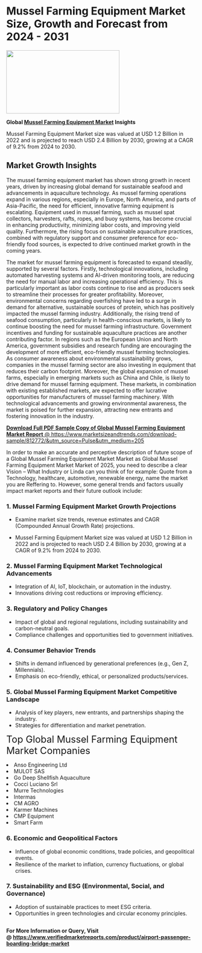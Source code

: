 <H1>Mussel Farming Equipment Market Size, Growth and Forecast from 2024 - 2031</H1><img class="aligncenter size-medium wp-image-584254" src="https://thirdeyenews.in/wp-content/uploads/2024/09/Global-Market-Research-300x168.jpeg" alt="" width="300" height="168" /><p><strong>Global&nbsp;<a href="https://www.marketsizeandtrends.com/download-sample/812772/&amp;utm_source=Pulse&amp;utm_medium=205">Mussel Farming Equipment Market</a> Insights</strong></p><p>Mussel Farming Equipment Market size was valued at USD 1.2 Billion in 2022 and is projected to reach USD 2.4 Billion by 2030, growing at a CAGR of 9.2% from 2024 to 2030.</p><p><h2>Market Growth Insights</h2> <p>The mussel farming equipment market has shown strong growth in recent years, driven by increasing global demand for sustainable seafood and advancements in aquaculture technology. As mussel farming operations expand in various regions, especially in Europe, North America, and parts of Asia-Pacific, the need for efficient, innovative farming equipment is escalating. Equipment used in mussel farming, such as mussel spat collectors, harvesters, rafts, ropes, and buoy systems, has become crucial in enhancing productivity, minimizing labor costs, and improving yield quality. Furthermore, the rising focus on sustainable aquaculture practices, combined with regulatory support and consumer preference for eco-friendly food sources, is expected to drive continued market growth in the coming years.</p> <p><a href="download-sample-link"></a></p> <p>The market for mussel farming equipment is forecasted to expand steadily, supported by several factors. Firstly, technological innovations, including automated harvesting systems and AI-driven monitoring tools, are reducing the need for manual labor and increasing operational efficiency. This is particularly important as labor costs continue to rise and as producers seek to streamline their processes for greater profitability. Moreover, environmental concerns regarding overfishing have led to a surge in demand for alternative, sustainable sources of protein, which has positively impacted the mussel farming industry. Additionally, the rising trend of seafood consumption, particularly in health-conscious markets, is likely to continue boosting the need for mussel farming infrastructure. Government incentives and funding for sustainable aquaculture practices are another contributing factor. In regions such as the European Union and North America, government subsidies and research funding are encouraging the development of more efficient, eco-friendly mussel farming technologies. As consumer awareness about environmental sustainability grows, companies in the mussel farming sector are also investing in equipment that reduces their carbon footprint. Moreover, the global expansion of mussel farms, especially in emerging markets such as China and Chile, is likely to drive demand for mussel farming equipment. These markets, in combination with existing established markets, are expected to offer lucrative opportunities for manufacturers of mussel farming machinery. With technological advancements and growing environmental awareness, the market is poised for further expansion, attracting new entrants and fostering innovation in the industry. <p><a href="get-more-link"></p><p><span class=""><strong>Download Full PDF Sample Copy of Global Mussel Farming Equipment Market Report</strong> @ <a href="https://www.marketsizeandtrends.com/download-sample/812772/&amp;utm_source=Pulse&amp;utm_medium=205" target="_blank">https://www.marketsizeandtrends.com/download-sample/812772/&amp;utm_source=Pulse&amp;utm_medium=205</a></span></p><p>In order to make an accurate and perceptive description of future scope of a Global&nbsp;Mussel Farming Equipment Market Market as Global&nbsp;Mussel Farming Equipment Market Market of 2025, you need to describe a clear Vision &ndash; What Industry or Linda can you think of for example: Quote from a Technology, healthcare, automotive, renewable energy, name the market you are Reffering to. However, some general trends and factors usually impact market reports and their future outlook include:</p><h3>1.&nbsp;<strong>Mussel Farming Equipment Market Growth Projections</strong></h3><ul><li>Examine market size trends, revenue estimates and CAGR (Compounded Annual Growth Rate) projections.</li><li><p>Mussel Farming Equipment Market size was valued at USD 1.2 Billion in 2022 and is projected to reach USD 2.4 Billion by 2030, growing at a CAGR of 9.2% from 2024 to 2030.</p></li></ul><h3>2.&nbsp;<strong>Mussel Farming Equipment Market Technological Advancements</strong></h3><ul><li>Integration of AI, IoT, blockchain, or automation in the industry.</li><li>Innovations driving cost reductions or improving efficiency.</li></ul><h3>3.&nbsp;<strong>Regulatory and Policy Changes</strong></h3><ul><li>Impact of global and regional regulations, including sustainability and carbon-neutral goals.</li><li>Compliance challenges and opportunities tied to government initiatives.</li></ul><h3>4.&nbsp;<strong>Consumer Behavior Trends</strong></h3><ul><li>Shifts in demand influenced by generational preferences (e.g., Gen Z, Millennials).</li><li>Emphasis on eco-friendly, ethical, or personalized products/services.</li></ul><h3>5.&nbsp;<strong>Global Mussel Farming Equipment Market Competitive Landscape</strong></h3><ul><li>Analysis of key players, new entrants, and partnerships shaping the industry.</li><li>Strategies for differentiation and market penetration.</li></ul><p data-pm-slice="1 1 []"><span style="color: inherit; font-family: inherit; font-size: 25px;">Top Global Mussel Farming Equipment Market Companies</span></p><div class="" data-test-id=""><p><li>Anso Engineering Ltd</li><li> MULOT SAS</li><li> Go Deep Shellfish Aquaculture</li><li> Cocci Luciano Srl</li><li> Murre Technologies</li><li> Intermas</li><li> CM AGRO</li><li> Karmer Machines</li><li> CMP Equipment</li><li> Smart Farm</li></p></div><h3>6.&nbsp;<strong>Economic and Geopolitical Factors</strong></h3><ul><li>Influence of global economic conditions, trade policies, and geopolitical events.</li><li>Resilience of the market to inflation, currency fluctuations, or global crises.</li></ul><h3>7.&nbsp;<strong>Sustainability and ESG (Environmental, Social, and Governance)</strong></h3><ul><li>Adoption of sustainable practices to meet ESG criteria.</li><li>Opportunities in green technologies and circular economy principles.</li></ul><h2><strong style="font-size: 14px;">For More Information or Query, Visit @&nbsp;</strong><a style="background-color: #ffffff; font-size: 14px;" href="https://www.marketsizeandtrends.com/report/mussel-farming-equipment-market/" target="_blank">https://www.verifiedmarketreports.com/product/airport-passenger-boarding-bridge-market</a></h2>
